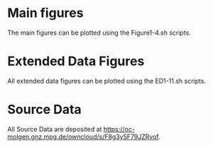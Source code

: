 # Main figures
The main figures can be plotted using the Figure1-4.sh scripts.

# Extended Data Figures
All extended data figures can be plotted using the ED1-11.sh scripts.

# Source Data
All Source Data are deposited at https://oc-molgen.gnz.mpg.de/owncloud/s/F8g3y5F79JZRyof.
